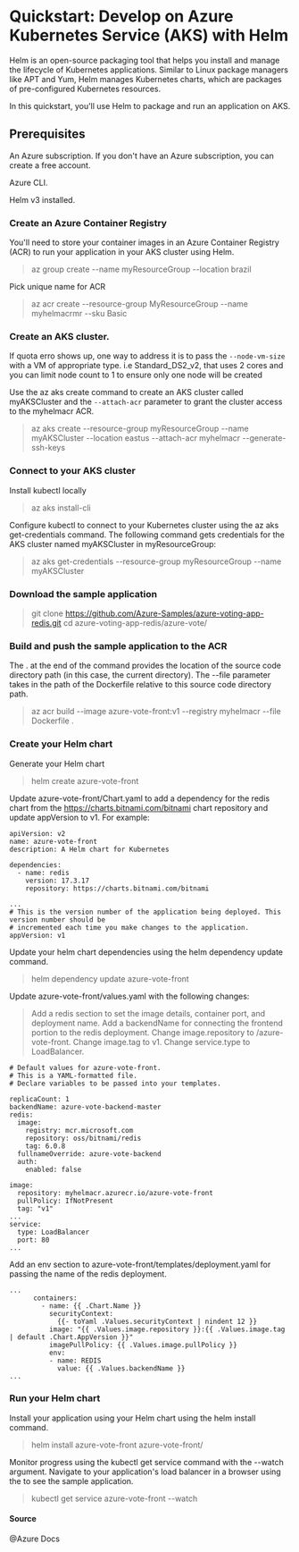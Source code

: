 # Quickstart: Develop on Azure Kubernetes Service (AKS) with Helm

Helm is an open-source packaging tool that helps you install and manage the lifecycle of Kubernetes applications. Similar to Linux package managers like APT and Yum, Helm manages Kubernetes charts, which are packages of pre-configured Kubernetes resources.

In this quickstart, you'll use Helm to package and run an application on AKS.

## Prerequisites
An Azure subscription. If you don't have an Azure subscription, you can create a free account.

Azure CLI.

Helm v3 installed.

### Create an Azure Container Registry

You'll need to store your container images in an Azure Container Registry (ACR) to run your application in your AKS cluster using Helm. 

>az group create --name myResourceGroup --location brazil

Pick unique name for ACR
>az acr create --resource-group MyResourceGroup --name myhelmacrmr --sku Basic

### Create an AKS cluster. 

If quota erro shows up, one way to address it is to pass the ```--node-vm-size``` with a VM of appropriate type. i.e Standard_DS2_v2, that uses 2 cores and you can limit node count to 1 to ensure only one node will be created

Use the az aks create command to create an AKS cluster called myAKSCluster and the ```--attach-acr``` parameter to grant the cluster access to the myhelmacr ACR.

>az aks create --resource-group myResourceGroup --name myAKSCluster --location eastus --attach-acr myhelmacr --generate-ssh-keys

### Connect to your AKS cluster

Install kubectl locally
>az aks install-cli

Configure kubectl to connect to your Kubernetes cluster using the az aks get-credentials command. The following command gets credentials for the AKS cluster named myAKSCluster in myResourceGroup:
>az aks get-credentials --resource-group myResourceGroup --name myAKSCluster

### Download the sample application

>git clone https://github.com/Azure-Samples/azure-voting-app-redis.git
>cd azure-voting-app-redis/azure-vote/

### Build and push the sample application to the ACR

The . at the end of the command provides the location of the source code directory path (in this case, the current directory). The --file parameter takes in the path of the Dockerfile relative to this source code directory path.
>az acr build --image azure-vote-front:v1 --registry myhelmacr --file Dockerfile .

### Create your Helm chart

Generate your Helm chart
>helm create azure-vote-front

Update azure-vote-front/Chart.yaml to add a dependency for the redis chart from the https://charts.bitnami.com/bitnami chart repository and update appVersion to v1. For example:
```
apiVersion: v2
name: azure-vote-front
description: A Helm chart for Kubernetes

dependencies:
  - name: redis
    version: 17.3.17
    repository: https://charts.bitnami.com/bitnami

...
# This is the version number of the application being deployed. This version number should be
# incremented each time you make changes to the application.
appVersion: v1
```

Update your helm chart dependencies using the helm dependency update command.
>helm dependency update azure-vote-front


Update azure-vote-front/values.yaml with the following changes:

>Add a redis section to set the image details, container port, and deployment name.
>Add a backendName for connecting the frontend portion to the redis deployment.
>Change image.repository to <loginServer>/azure-vote-front.
>Change image.tag to v1.
>Change service.type to LoadBalancer.
```
# Default values for azure-vote-front.
# This is a YAML-formatted file.
# Declare variables to be passed into your templates.

replicaCount: 1
backendName: azure-vote-backend-master
redis:
  image:
    registry: mcr.microsoft.com
    repository: oss/bitnami/redis
    tag: 6.0.8
  fullnameOverride: azure-vote-backend
  auth:
    enabled: false

image:
  repository: myhelmacr.azurecr.io/azure-vote-front
  pullPolicy: IfNotPresent
  tag: "v1"
...
service:
  type: LoadBalancer
  port: 80
...
```

Add an env section to azure-vote-front/templates/deployment.yaml for passing the name of the redis deployment.
```
...
      containers:
        - name: {{ .Chart.Name }}
          securityContext:
            {{- toYaml .Values.securityContext | nindent 12 }}
          image: "{{ .Values.image.repository }}:{{ .Values.image.tag | default .Chart.AppVersion }}"
          imagePullPolicy: {{ .Values.image.pullPolicy }}
          env:
          - name: REDIS
            value: {{ .Values.backendName }}
...
```

### Run your Helm chart

Install your application using your Helm chart using the helm install command.
>helm install azure-vote-front azure-vote-front/

Monitor progress using the kubectl get service command with the --watch argument. Navigate to your application's load balancer in a browser using the <EXTERNAL-IP> to see the sample application.

>kubectl get service azure-vote-front --watch

#### Source
@Azure Docs